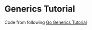 # Generics Tutorial

Code from following [Go Generics Tutorial](https://go.dev/doc/tutorial/generics)
